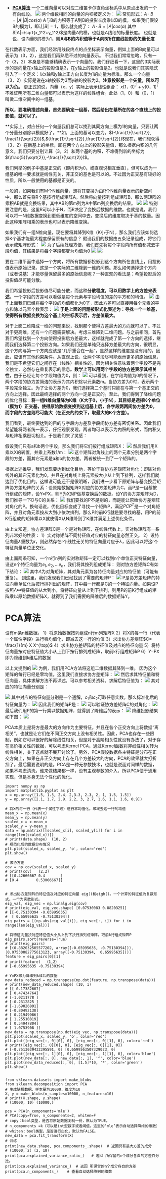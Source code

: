 - [ **PCA算法**](#head1)
一个二维向量可以对应二维笛卡尔直角坐标系中从原点出发的一个有向线段。
![](https://upload-images.jianshu.io/upload_images/18339009-3c2f6f6dcd84d308.png?imageMogr2/auto-orient/strip%7CimageView2/2/w/1240)
两个维数相同的向量的内积被定义为：
![](https://upload-images.jianshu.io/upload_images/18339009-59d8fafc342b9832.png?imageMogr2/auto-orient/strip%7CimageView2/2/w/1240)
常见形式：$A·B=|A||B| cos(\alpha)$
A与B的内积等于A到B的投影长度乘以B的模。
如果我们假设B的模为1，即让$|B|=1$，那么就变成了：
$A·B=|A|cos(\alpha)$
其中$|A|=\sqrt{x_1^2+y_1^2}$是向量A的模，也就是A线段的标量长度。
也就是说，设向量B的模为1，**则A与B的内积值等于A向B所在直线投影的矢量长度**


在代数表示方面，我们经常用线段终点的点坐标表示向量，例如上面的B向量可以表示为（3，2），这是我们再熟悉不过的向量表示。
不过我们常常忽略，只有一个（3，2）本身是不能够精确表示一个向量的。我们仔细看一下，这里的3实际表示的是向量在x轴上的投影值是3，在y轴上的投影值是2。也就是说我们其实隐式引入了一个定义：以x轴和y轴上正方向长度为1的向量为标准。那么一个向量（3，2）实际是说在x轴投影为3而y轴的投影为2。**注意投影是一个矢量，所以可以为负。**
更正式的说，向量（x，y）实际上表示线性组合：
$x(1，0)^T+y(0，1)^T$
不难证明所有二维向量都可以表示为这样的线性组合。此处（1，0）和（0，1）叫做二维空间中的一组基。

**所以，要准确描述向量，首先要确定一组基，然后给出在基所在的各个直线上的投影值，就可以了。**

**实际上，对应任何一个向量我们总可以找到其同方向上模为1的向量，只要让两个分量分别除以模就好了。**如，上面的基可以变为。$(-\frac{1}{\sqrt{2}}, \frac{1}{\sqrt{2}})$,$(\frac{1}{\sqrt{2}},\frac{1}{\sqrt{2}})$现在，我们想获得（3，2）在新基上的坐标，即在两个方向上的投影矢量值，那么根据内积的几何意义，我们只要分别计算（3，2）和两个基的内积，不难得到新的坐标为$(\frac{5}{\sqrt{2}},-\frac{1}{\sqrt{2}})$。


我们列举的例子中基是正交的（即内积为0，或直观说相互垂直），但可以成为一组基的唯一要求就是线性无关，非正交的基也是可以的。不过因为正交基有较好的性质，所以一般使用的基都是正交的。

一般的，如果我们有M个N维向量，想将其变换为由R个N维向量表示的新空间中，那么首先将R个基按行组成矩阵A，然后将向量按列组成矩阵B，那么两矩阵的乘积AB就是变换结果，其中AB的第m列为A中第m列变换后的结果。
![](https://upload-images.jianshu.io/upload_images/18339009-14a086910ee97633.png?imageMogr2/auto-orient/strip%7CimageView2/2/w/1240)
![](https://upload-images.jianshu.io/upload_images/18339009-b65727ceaee09800.png?imageMogr2/auto-orient/strip%7CimageView2/2/w/1240)
特别要注意的是，这里R可以小于N，而R决定了变换后数据的维数。也就是说，我们可以将一N维数据变换到更低维度的空间中去，变换后的维度取决于基的数量。因此这种矩阵相乘的表示也可以表示降维变换。

如果我们有一组N维向量，现在要将其降到K维（K小于N），那么我们应该如何选择K个基才能最大程度保留原有的信息？
假设我们的数据由五条记录组成，将它们表示成矩阵形式：
![](https://upload-images.jianshu.io/upload_images/18339009-82f95beae4f89f40.png?imageMogr2/auto-orient/strip%7CimageView2/2/w/1240)
为了后续处理方便，我们首先将每个字段内所有值都减去字段均值，其结果是将每个字段都变为均值为0
![](https://upload-images.jianshu.io/upload_images/18339009-24025a212bdac384.png?imageMogr2/auto-orient/strip%7CimageView2/2/w/1240)
![](https://upload-images.jianshu.io/upload_images/18339009-4d759713bed34c0e.png?imageMogr2/auto-orient/strip%7CimageView2/2/w/1240)

要在二维平面中选择一个方向，将所有数据都投影到这个方向所在直线上，用投影值表示原始记录。这是一个实际的二维降到一维的问题。那么如何选择这个方向（或者说基）才能尽量保留最多的原始信息呢？一种直观的看法是：希望投影后的投影值尽可能分散。

我们希望投影后投影值尽可能分散，而这种**分散程度，可以用数学上的方差来表述**。一个字段的方差可以看做是每个元素与字段均值的差的平方和的均值。
![](https://upload-images.jianshu.io/upload_images/18339009-35bf140e26bc888e.png?imageMogr2/auto-orient/strip%7CimageView2/2/w/1240)
由于上面我们已经将每个字段的均值都化为0了，因此方差可以直接用每个元素的平方和除以元素个数表示：
![](https://upload-images.jianshu.io/upload_images/18339009-640d4bfaf54eca69.png?imageMogr2/auto-orient/strip%7CimageView2/2/w/1240)
**于是上面的问题被形式化表述为：寻找一个一维基，使得所有数据变换为这个基上的坐标表示后，方差值最大。**

对于上面二维降成一维的问题来说，找到那个使得方差最大的方向就可以了。不过对于更高维，还有一个问题需要解决。考虑三维降到二维问题。与之前相同，首先我们希望找到一个方向使得投影后方差最大，这样就完成了第一个方向的选择，继而我们选择第二个投影方向。如果我们还是单纯只选择方差最大的方向，很明显，这个方向与第一个方向应该是“几乎重合在一起”，显然这样的维度是没有用的，因此，应该有其他约束条件。从直观上说，让两个字段尽可能表示更多的原始信息，我们是不希望它们之间存在（线性）相关性的，因为相关性意味着两个字段不是完全独立，必然存在重复表示的信息。**数学上可以用两个字段的协方差表示其相关性**，由于已经让每个字段均值为0，则：
![](https://upload-images.jianshu.io/upload_images/18339009-d81a6ce3f597d093.png?imageMogr2/auto-orient/strip%7CimageView2/2/w/1240)
可以看到，在字段均值为0的情况下，两个字段的协方差简洁的表示为其内积除以元素数m。当协方差为0时，表示两个字段完全独立。为了让协方差为0，我们选择第二个基时只能在与第一个基正交的方向上选择。因此最终选择的两个方向一定是正交的。至此，我们得到了降维问题的优化目标：**将一组N维向量降为K维（K大于0，小于N），其目标是选择K个单位（模为1）正交基，使得原始数据变换到这组基上后，各字段两两间协方差为0，而字段的方差则尽可能大（在正交的约束下，取最大的K个方差）。**

我们看到，最终要达到的目的与字段内方差及字段间协方差有密切关系。因此我们希望能将两者统一表示，仔细观察发现，两者均可以表示为内积的形式，而内积又与矩阵相乘密切相关。于是我们来了灵感：

假设我们只有a和b两个字段，那么我们将它们按行组成矩阵X：
![](https://upload-images.jianshu.io/upload_images/18339009-7f469b002a6a0769.png?imageMogr2/auto-orient/strip%7CimageView2/2/w/1240)
然后我们用X乘以X的转置，并乘上系数1/m：
![](https://upload-images.jianshu.io/upload_images/18339009-a56b6d29bf0dbcb2.png?imageMogr2/auto-orient/strip%7CimageView2/2/w/1240)
这个矩阵对角线上的两个元素分别是两个字段的方差，而其它元素是a和b的协方差。两者被统一到了一个矩阵的。

根据上述推导，我们发现要达到优化目地，等价于将协方差矩阵对角化：即除对角线外的其它元素化为0，并且在对角线上将元素按大小从上到下排列，这样我们就达到了优化目的。这样说可能还不是很明晰，我们进一步看下原矩阵与基变换后矩阵协方差矩阵的关系：设原始数据矩阵X对应的协方差矩阵为C，而P是一组基按行组成的矩阵，设Y=PX，则Y为X对P做基变换后的数据。设Y的协方差矩阵为D，我们推导一下D与C的关系：
![](https://upload-images.jianshu.io/upload_images/18339009-0e588186fbfb5ea1.png?imageMogr2/auto-orient/strip%7CimageView2/2/w/1240)
我们要找的P不是别的，而是能让原始协方差矩阵对角化的P。换句话说，优化目标变成了寻找一个矩阵P，满足$PCP^T$是一个对角矩阵，并且对角元素按从大到小依次排列，那么P的前K行就是要寻找的基，用P的前K行组成的矩阵乘以X就使得X从N维降到了K维并满足上述优化条件。


由上文知道，协方差矩阵C是一个是对称矩阵，在线性代数上，实对称矩阵有一系列非常好的性质：
1）实对称矩阵不同特征值对应的特征向量必然正交。
2）设特征向量$\lambda$重数为r，则必然存在r个线性无关的特征向量对应于$\lambda$，因此可以将这r个特征向量单位正交化。

由上面两条可知，一个n行n列的实对称矩阵一定可以找到n个单位正交特征向量，设这n个特征向量为$e_1,e_2,...e_n$，我们将其按列组成矩阵：
则对协方差矩阵C有如下结论：
![](https://upload-images.jianshu.io/upload_images/18339009-ab74b18111f33d8d.png?imageMogr2/auto-orient/strip%7CimageView2/2/w/1240)
其中$\Lambda$为对角矩阵，其对角元素为各特征向量对应的特征值（可能有重复）。
到这里，我们发现我们已经找到了需要的矩阵P：
![](https://upload-images.jianshu.io/upload_images/18339009-fd0b3cc0d176c275.png?imageMogr2/auto-orient/strip%7CimageView2/2/w/1240)
P是协方差矩阵的特征向量单位化后按行排列出的矩阵，其中每一行都是C的一个特征向量。如果设P按照$\Lambda$中特征值的从大到小，将特征向量从上到下排列，则用P的前K行组成的矩阵乘以原始数据矩阵X，就得到了我们需要的降维后的数据矩阵Y。

# <span id="head1"> **PCA算法**</span>
设有m条n维数据。
1）将原始数据按列组成n行m列矩阵X
2）将X的每一行（代表一个属性字段）进行零均值化，即减去这一行的均值
3）求出协方差矩阵$C= \frac{1}{m} X X^{\top}$
4）求出协方差矩阵的特征值及对应的特征向量
5）将特征向量按对应特征值大小从上到下按行排列成矩阵，取前k行组成矩阵P
6）Y=PX即为降维到k维后的数据

以上文提到的
![](https://upload-images.jianshu.io/upload_images/18339009-a2f3ecae948aecdb.png?imageMogr2/auto-orient/strip%7CimageView2/2/w/1240)
为例，我们用PCA方法将这组二维数据其降到一维。
因为这个矩阵的每行已经是零均值，这里我们直接求协方差矩阵：
![](https://upload-images.jianshu.io/upload_images/18339009-9fc5461577c9b811.png?imageMogr2/auto-orient/strip%7CimageView2/2/w/1240)
然后求其特征值和特征向量，具体求解方法不再详述，可以参考相关资料。求解后特征值为：
![](https://upload-images.jianshu.io/upload_images/18339009-809b694cff2295cf.png?imageMogr2/auto-orient/strip%7CimageView2/2/w/1240)
其对应的特征向量分别是：

![](https://upload-images.jianshu.io/upload_images/18339009-ab8175034693607a.png?imageMogr2/auto-orient/strip%7CimageView2/2/w/1240)
其中对应的特征向量分别是一个通解，$c_1$和$c_2$可取任意实数。那么标准化后的特征向量为：
![](https://upload-images.jianshu.io/upload_images/18339009-b294ffa7737e12c5.png?imageMogr2/auto-orient/strip%7CimageView2/2/w/1240)
因此我们的矩阵P是：
![](https://upload-images.jianshu.io/upload_images/18339009-d95dba6feb19bbd7.png?imageMogr2/auto-orient/strip%7CimageView2/2/w/1240)
可以验证协方差矩阵C的对角化：
![](https://upload-images.jianshu.io/upload_images/18339009-92ded9ecec0fb09a.png?imageMogr2/auto-orient/strip%7CimageView2/2/w/1240)
最后我们用P的第一行乘以数据矩阵，就得到了降维后的表示：
![](https://upload-images.jianshu.io/upload_images/18339009-ed9af8999cf9fefc.png?imageMogr2/auto-orient/strip%7CimageView2/2/w/1240)
降维投影结果如下图：
![](https://upload-images.jianshu.io/upload_images/18339009-9869ed5f3b3a5de0.png?imageMogr2/auto-orient/strip%7CimageView2/2/w/1240)


PCA本质上是将方差最大的方向作为主要特征，并且在各个正交方向上将数据“离相关”，也就是让它们在不同正交方向上没有相关性。因此，PCA也存在一些限制，例如它可以很好的解除线性相关，但是对于高阶相关性就没有办法了，对于存在高阶相关性的数据，可以考虑Kernel PCA，通过Kernel函数将非线性相关转为线性相关，关于这点就不展开讨论了。另外，PCA假设数据各主特征是分布在正交方向上，如果在非正交方向上存在几个方差较大的方向，PCA的效果就大打折扣了。最后需要说明的是，PCA是一种无参数技术，也就是说面对同样的数据，如果不考虑清洗，谁来做结果都一样，没有主观参数的介入，所以PCA便于通用实现，但是本身无法个性化的优化。

```
import numpy as np
import matplotlib.pyplot as plt
x = np.array([1.5, 1.5, 2.4, 2,3.3, 2.3, 2, 1, 1.5, 1.5])
y = np.array([2.1, 1.7, 2.9, 2.2, 3, 2.7, 1.6, 1.1, 1.6, 0.9])

# 将X的每一行（代表一个属性字段）进行零均值化，即减去这一行的均值
mean_x = np.mean(x)
mean_y = np.mean(y)
scaled_x = x-mean_x
scaled_y = y-mean_y
data = np.matrix([[scaled_x[i], scaled_y[i]] for i in range(len(scaled_x))])
# print(data.shape)  (10, 2)
# 规范化后的数据分布情况
plt.plot(scaled_x, scaled_y, 'o', color='red')
plt.show()

# 求协方差
cov = np.cov(scaled_x, scaled_y)
# print(cov)   (2,2)
# [[0.42666667 0.4       ]
# [0.4        0.53066667]]


# 求出协方差矩阵的特征值及对应的特征向量 eig()和eigh()。一个计算的特征值为复数形式，一个为实数形式。
eig_val, eig_vec = np.linalg.eig(cov)
# print(eig_val, eig_vec.shape) [0.07530083 0.88203251]
# [[-0.75130394 -0.65995635]
#  [ 0.65995635 -0.75130394]]
eig_pairs = [(np.abs(eig_val[i]), eig_vec[:, i]) for i in range(len(eig_val))]

# 将特征向量按对应特征值大小从上到下按行排列成矩阵，取前k行组成矩阵P
eig_pairs.sort(reverse=True)
# print(eig_pairs)
# [(0.882032505577202, array([-0.65995635, -0.75130394])), (0.07530082775613123, array([-0.75130394,  0.65995635]))]
feature = eig_pairs[0][1]
# print(feature)  （1,2）
# [-0.65995635 -0.75130394]

# Y=PX即为降维到k维后的数据
new_data_reduced = np.transpose(np.dot(feature, np.transpose(data)))
# print(new_data_reduced.shape) (10, 1)
# [[ 0.17382607]
# [ 0.47434764]
# [-1.0211778 ]
# [-0.2312825 ]
# [-1.69026891]
# [-0.80492138]
# [ 0.21949986]
# [ 1.25510819]
# [ 0.54947804]
# [ 1.0753908 ]]
new_data = np.transpose(np.dot(eig_vec, np.transpose(data)))
plt.plot(scaled_x, scaled_y, 'o', color='red')
plt.plot([eig_vec[:, 0][0], 0], [eig_vec[:, 0][1], 0], color='red')
# print([eig_vec[:, 0][0], 0], [eig_vec[:, 0][1], 0])
# [-0.7513039432395591, 0] [0.6599563507329023, 0]
plt.plot([eig_vec[:, 1][0], 0], [eig_vec[:, 1][1], 0], color='blue')
plt.plot(new_data[:, 0], new_data[:, 1], '^', color='blue')
plt.plot(new_data_reduced[:, 0], [1.5]*10, '*', color='green')
plt.show()
```
```

from sklearn.datasets import make_blobs
from sklearn.decomposition import PCA
# 生成随机数据，样本量为10000，维度为10
X, y = make_blobs(n_samples=10000, n_features=10)
# print(X.shape, y.shape)
# (10000, 10) (10000,)

pca = PCA(n_components='mle')
# PCA(copy=True, n_components=2, whiten=F
# copy：bool类型，是否将原始数据复制一份，默认为TRUE。
# n_components =k（可以是int型数字或者阈值，这里的‘mle’表示自动选择降维的维数）
# whiten：bool类型，是否进行白化，默认为FALSE。
new_data = pca.fit_transform(X)
# 训练
print(new_data.shape, pca.components_.shape)  # 返回具有最大方差的成分
# (10000, 2) (2, 10)
print(pca.explained_variance_ratio_)   # 返回 所保留的n个成分各自的方差百分比。
print(pca.explained_variance_)  # 返回 所保留的n个成分各自的方差
print(pca.n_components_)    # 查看自动选择降到的维数

```







